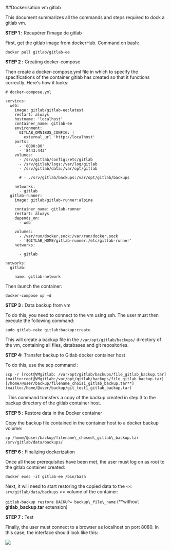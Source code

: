 ##Dockerisation vm gitlab   

This document summarizes all the commands and steps required to dock a gitlab vm.

**STEP 1 :** Récupérer l’image de gitlab 

First, get the gitlab image from dockerHub. Command on bash:

```
docker pull gitlab/gitlab-ee
```


**STEP 2 :** Creating docker-compose

Then create a docker-compose.yml file in which to specify the specifications of the container gitlab has created so that it functions correctly. Here's how it looks:
```
# docker-compose.yml

services:
  web:
    image: gitlab/gitlab-ee:latest
    restart: always
    hostname: 'localhost'
    container_name: gitlab-ee
    environment:
      GITLAB_OMNIBUS_CONFIG: |
        external_url 'http://localhost'
    ports:
      - '8080:80'
      - '8443:443'
    volumes:
      - /srv/gitlab/config:/etc/gitlab
      - /srv/gitlab/logs:/var/log/gitlab
      - /srv/gitlab/data:/var/opt/gitlab

      # - ./srv/gitlab/backups:/var/opt/gitlab/backups

    networks:
      - gitlab
  gitlab-runner:
    image: gitlab/gitlab-runner:alpine

    container_name: gitlab-runner    
    restart: always
    depends_on:
      - web

    volumes:
      - /var/run/docker.sock:/var/run/docker.sock
      - '$GITLAB_HOME/gitlab-runner:/etc/gitlab-runner'
    networks:

      - gitlab

networks:
  gitlab:

    name: gitlab-network
```

Then launch the container:

```
docker-compose up –d
```

**STEP 3 :** Data backup from vm 

To do this, you need to connect to the vm using ssh. The user must then execute the following command: 
``` 
sudo gitlab-rake gitlab:backup:create
```

This will create a backup file in the `/var/opt/gitlab/backups/` directory of the vm, containing all files, databases and git repositories.

**STEP 4:** Transfer backup to Gitlab docker container host

To do this, use the scp command :
```
scp -r [root@VMgitlab: /var/opt/gitlab/backups/file_gitlab_backup.tar](mailto:root@VMgitlab:/var/opt/gitlab/backups/file_gitlab_backup.tar) [/home/@user/backup/filename_choisi_gitlab_backup.tar**](mailto:/home/@user/backup/git_test1_gitlab_backup.tar)
```

` `This command transfers a copy of the backup created in step 3 to the backup directory of the gitlab container host.

**STEP 5 :** Restore data in the Docker container

Copy the backup file contained in the container host to a docker backup volume:
```
cp /home/@user/backup/filename\_chosed\_gitlab\_backup.tar /srv/gitlab/data/backups/
```


**STEP 6 :**  Finalizing dockerization

Once all these prerequisites have been met, the user must log on as root to the gitlab container created:
```
docker exec -it gitlab-ee /bin/bash
```

Next, it will need to start restoring the copied data to the << `srv/gitlab/data/backups` >> volume of the container:

`gitlab-backup restore BACKUP= backup\_file\_name` (**without **gitlab\_backup.tar** extension)

**STEP 7 :** Test 

Finally, the user must connect to a browser as localhost on port 8080. In this case, the interface should look like this:

![](Aspose.Words.70dfafe7-ffa7-46f4-929b-e308a35d30ba.001.png)

